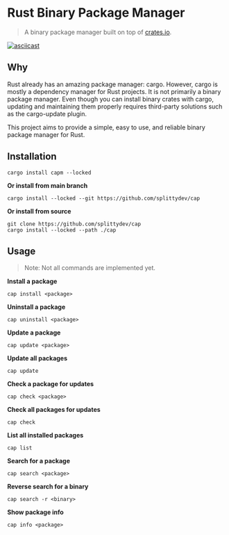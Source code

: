 # Rust Binary Package Manager
> A binary package manager built on top of [crates.io](https://crates.io).

[![asciicast](https://asciinema.org/a/RY04jcoHZ8eTCYbWJ6YL1Z2Gh.svg)](https://asciinema.org/a/RY04jcoHZ8eTCYbWJ6YL1Z2Gh)

## Why

Rust already has an amazing package manager: cargo. However, cargo is mostly a dependency manager for Rust projects. It is not primarily a binary package manager. Even though you can install binary crates with cargo, updating and maintaining them properly requires third-party solutions such as the cargo-update plugin.

This project aims to provide a simple, easy to use, and reliable binary package manager for Rust.

## Installation

```
cargo install capm --locked
```

**Or install from main branch**
```
cargo install --locked --git https://github.com/splittydev/cap
```

**Or install from source**
```
git clone https://github.com/splittydev/cap
cargo install --locked --path ./cap
```

## Usage
> Note: Not all commands are implemented yet.

**Install a package**
```
cap install <package>
```

**Uninstall a package**
```
cap uninstall <package>
```

**Update a package**
```
cap update <package>
```

**Update all packages**
```
cap update
```

**Check a package for updates**
```
cap check <package>
```

**Check all packages for updates**
```
cap check
```

**List all installed packages**
```
cap list
```

**Search for a package**
```
cap search <package>
```

**Reverse search for a binary**
```
cap search -r <binary>
```

**Show package info**
```
cap info <package>
```
